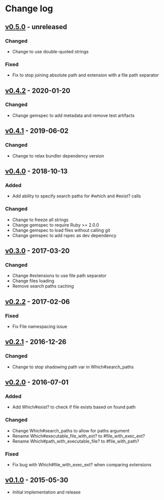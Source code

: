 # Change log

## [v0.5.0] - unreleased

### Changed
* Change to use double-quoted strings

### Fixed
* Fix to stop joining absolute path and extension with a file path separator

## [v0.4.2] - 2020-01-20

### Changed
* Change gemspec to add metadata and remove test artifacts

## [v0.4.1] - 2019-06-02

### Changed
* Change to relax bundler dependency version

## [v0.4.0] - 2018-10-13

### Added
* Add ability to specify search paths for #which and #exist? calls

### Changed
* Change to freeze all strings
* Change gemspec to require Ruby >= 2.0.0
* Change gemspec to load files without calling git
* Change gemspec to add rspec as dev dependency

## [v0.3.0] - 2017-03-20

### Changed
* Change #extensions to use file path separator
* Change files loading
* Remove search paths caching

## [v0.2.2] - 2017-02-06

### Fixed
* Fix File namespacing issue

## [v0.2.1] - 2016-12-26

### Changed
* Change to stop shadowing path var in Which#search_paths

## [v0.2.0] - 2016-07-01

### Added
* Add Which#exist? to check if file exists based on found path

### Changed
* Change Which#search_paths to allow for paths argument
* Rename Which#executable_file_with_ext? to #file_with_exec_ext?
* Rename Which#path_with_executable_file? to #file_with_path?

### Fixed
* Fix bug with Which#file_with_exec_ext? when comparing extensions

## [v0.1.0] - 2015-05-30

* Initial implementation and release

[v0.5.0]: https://github.com/piotrmurach/tty-which/compare/v0.4.2...v0.5.0
[v0.4.2]: https://github.com/piotrmurach/tty-which/compare/v0.4.1...v0.4.2
[v0.4.1]: https://github.com/piotrmurach/tty-which/compare/v0.4.0...v0.4.1
[v0.4.0]: https://github.com/piotrmurach/tty-which/compare/v0.3.0...v0.4.0
[v0.3.0]: https://github.com/piotrmurach/tty-which/compare/v0.2.2...v0.3.0
[v0.2.2]: https://github.com/piotrmurach/tty-which/compare/v0.2.1...v0.2.2
[v0.2.1]: https://github.com/piotrmurach/tty-which/compare/v0.2.0...v0.2.1
[v0.2.0]: https://github.com/piotrmurach/tty-which/compare/v0.1.0...v0.2.0
[v0.1.0]: https://github.com/piotrmurach/tty-which/compare/v0.1.0
